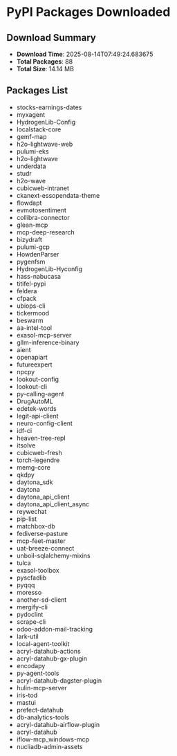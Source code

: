 # PyPI Packages Downloaded

## Download Summary
- **Download Time**: 2025-08-14T07:49:24.683675
- **Total Packages**: 88
- **Total Size**: 14.14 MB

## Packages List
- stocks-earnings-dates
- myxagent
- HydrogenLib-Config
- localstack-core
- gemf-map
- h2o-lightwave-web
- pulumi-eks
- h2o-lightwave
- underdata
- studr
- h2o-wave
- cubicweb-intranet
- ckanext-essopendata-theme
- flowdapt
- evmotosentiment
- collibra-connector
- glean-mcp
- mcp-deep-research
- bizydraft
- pulumi-gcp
- HowdenParser
- pygenfsm
- HydrogenLib-Hyconfig
- hass-nabucasa
- titifel-pypi
- feldera
- cfpack
- ubiops-cli
- tickermood
- beswarm
- aa-intel-tool
- exasol-mcp-server
- gllm-inference-binary
- aient
- openapiart
- futureexpert
- npcpy
- lookout-config
- lookout-cli
- py-calling-agent
- DrugAutoML
- edetek-words
- legit-api-client
- neuro-config-client
- idf-ci
- heaven-tree-repl
- itsolve
- cubicweb-fresh
- torch-legendre
- memg-core
- qkdpy
- daytona_sdk
- daytona
- daytona_api_client
- daytona_api_client_async
- reywechat
- pip-list
- matchbox-db
- fediverse-pasture
- mcp-feet-master
- uat-breeze-connect
- unboil-sqlalchemy-mixins
- tulca
- exasol-toolbox
- pyscfadlib
- pyqqq
- moresso
- another-sd-client
- mergify-cli
- pydoclint
- scrape-cli
- odoo-addon-mail-tracking
- lark-util
- local-agent-toolkit
- acryl-datahub-actions
- acryl-datahub-gx-plugin
- encodapy
- py-agent-tools
- acryl-datahub-dagster-plugin
- hulin-mcp-server
- iris-tod
- mastui
- prefect-datahub
- db-analytics-tools
- acryl-datahub-airflow-plugin
- acryl-datahub
- iflow-mcp_windows-mcp
- nucliadb-admin-assets
